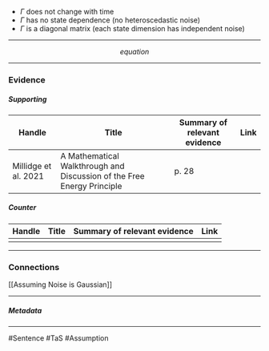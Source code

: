 - $\Gamma$ does not change with time
- $\Gamma$ has no state dependence (no heteroscedastic noise)
- $\Gamma$ is a diagonal matrix (each state dimension has independent noise) 
***
$$ equation $$
***
### Evidence
##### Supporting

| Handle               | Title                                                                  | Summary of relevant evidence | Link                                |
| -------------------- | ---------------------------------------------------------------------- | ---------------------------- | ----------------------------------- |
| Millidge et al. 2021 | A Mathematical Walkthrough and Discussion of the Free Energy Principle | p. 28                        | [](http://arxiv.org/abs/2108.13343) |
##### Counter
| Handle | Title | Summary of relevant evidence | Link |
| ------ | ----- | ---------------------------- | ---- |
|        |       |                              |      |

***
### Connections
[[Assuming Noise is Gaussian]]

***
##### Metadata
***
#Sentence
#TaS
#Assumption